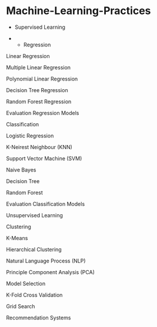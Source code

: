 # Machine-Learning-Practices

- Supervised Learning

- - Regression

Linear Regression

Multiple Linear Regression

Polynomial Linear Regression

Decision Tree Regression

Random Forest Regression

Evaluation Regression Models

Classification

Logistic Regression

K-Neirest Neighbour (KNN)

Support Vector Machine (SVM)

Naive Bayes

Decision Tree

Random Forest

Evaluation Classification Models

Unsupervised Learning

Clustering

K-Means

Hierarchical Clustering

Natural Language Process (NLP)

Principle Component Analysis (PCA)

Model Selection

K-Fold Cross Validation

Grid Search

Recommendation Systems
